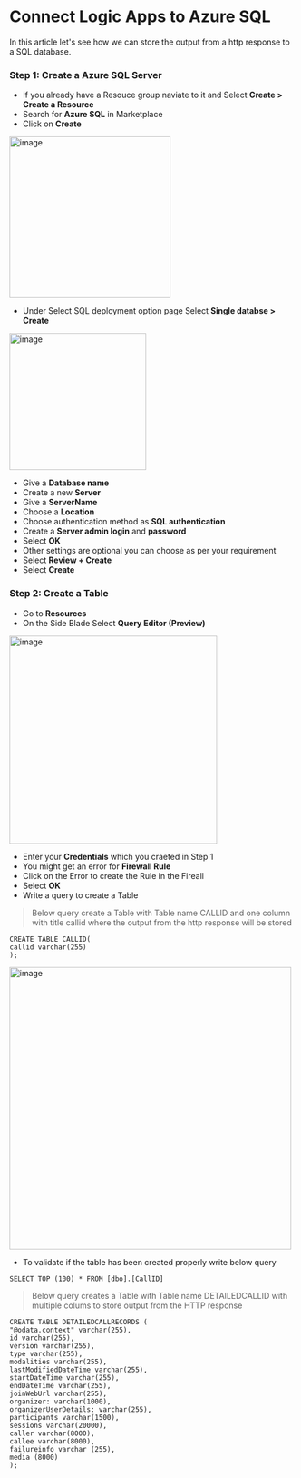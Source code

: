 # Connect Logic Apps to Azure SQL

In this article let's see how we can store the output from a http response to a SQL database. 

### Step 1: Create a Azure SQL Server
- If you already have a Resouce group naviate to it and Select **Create > Create a Resource**
- Search for **Azure SQL** in Marketplace
- Click on **Create**

<img width="284" alt="image" src="https://user-images.githubusercontent.com/41346103/172854631-e35aa256-7231-489e-85bf-4e3f4c9e219c.png">


- Under Select SQL deployment option page Select **Single databse > Create**

<img width="241" alt="image" src="https://user-images.githubusercontent.com/41346103/172854769-595414ed-e050-4a7d-a031-761a2fac604e.png">

- Give a **Database name**
- Create a new **Server** 
- Give a **ServerName**
- Choose a **Location**
- Choose authentication method as **SQL authentication**
- Create a **Server admin login** and **password**
- Select **OK**
- Other settings are optional you can choose as per your requirement 
- Select **Review + Create**
- Select **Create**

### Step 2: Create a Table
- Go to **Resources**
- On the Side Blade Select **Query Editor (Preview)**

<img width="366" alt="image" src="https://user-images.githubusercontent.com/41346103/172854256-3e18600a-b12b-4a90-98c9-7e635eba204b.png">

- Enter your **Credentials** which you craeted in Step 1
- You might get an error for **Firewall Rule**
- Click on the Error to create the Rule in the Fireall
- Select **OK**
- Write a query to create a Table

> Below query create a Table with Table name CALLID and one column with title callid where the output from the http response will be stored

```
CREATE TABLE CALLID(
callid varchar(255)
);
```

<img width="497" alt="image" src="https://user-images.githubusercontent.com/41346103/172854415-946ae302-739a-4c13-bf23-21167b557eee.png">


- To validate if the table has been created properly write below query

```SELECT TOP (100) * FROM [dbo].[CallID]```

>Below query creates a Table with Table name DETAILEDCALLID with multiple colums to store output from the HTTP response

```
CREATE TABLE DETAILEDCALLRECORDS (
"@odata.context" varchar(255),
id varchar(255),
version varchar(255),
type varchar(255),
modalities varchar(255),
lastModifiedDateTime varchar(255),
startDateTime varchar(255),
endDateTime varchar(255),
joinWebUrl varchar(255),
organizer: varchar(1000),
organizerUserDetails: varchar(255),
participants varchar(1500),
sessions varchar(20000),
caller varchar(8000),
callee varchar(8000),
failureinfo varchar (255),
media (8000)
);
```
